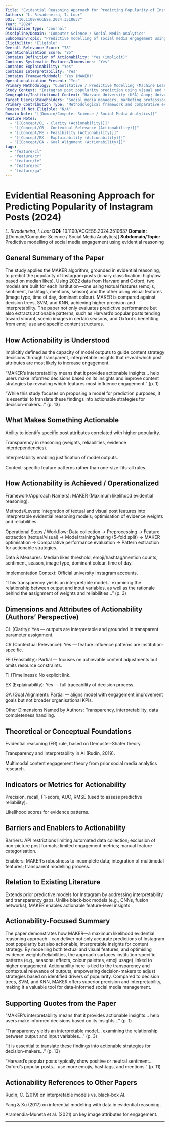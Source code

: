 ```yaml
---
Title: "Evidential Reasoning Approach for Predicting Popularity of Instagram Posts"
Authors: "L. Rivadeneira, I. Loor"
DOI: "10.1109/ACCESS.2024.3510637"
Year: "2024"
Publication Type: "Journal"
Discipline/Domain: "Computer Science / Social Media Analytics"
Subdomain/Topic: "Predictive modelling of social media engagement using evidential reasoning"
Eligibility: "Eligible"
Overall Relevance Score: "78"
Operationalization Score: "85"
Contains Definition of Actionability: "Yes (implicit)"
Contains Systematic Features/Dimensions: "Yes"
Contains Explainability: "Yes"
Contains Interpretability: "Yes"
Contains Framework/Model: "Yes (MAKER)"
Operationalization Present: "Yes"
Primary Methodology: "Quantitative / Predictive Modelling (Machine Learning)"
Study Context: "Instagram post popularity prediction using visual and textual features"
Geographic/Institutional Context: "Harvard University (USA) &amp; University of Oxford (UK) Instagram accounts"
Target Users/Stakeholders: "Social media managers, marketing professionals, academic institutions, content strategists"
Primary Contribution Type: "Methodological framework and comparative evaluation"
Reason if Not Eligible: "N/A"
Domain Note: "[[Domain/Computer Science / Social Media Analytics]]"
Feature Notes:
  - "[[Concept/CL - Clarity (Actionability)]]"
  - "[[Concept/CR - Contextual Relevance (Actionability)]]"
  - "[[Concept/FE - Feasibility (Actionability)]]"
  - "[[Concept/EX - Explainability (Actionability)]]"
  - "[[Concept/GA - Goal Alignment (Actionability)]]"
tags:
  - "feature/cl"
  - "feature/cr"
  - "feature/fe"
  - "feature/ex"
  - "feature/ga"
---
```

# Evidential Reasoning Approach for Predicting Popularity of Instagram Posts (2024)
*L. Rivadeneira, I. Loor*
**DOI:** 10.1109/ACCESS.2024.3510637
**Domain:** [[Domain/Computer Science / Social Media Analytics]]
**Subdomain/Topic:** Predictive modelling of social media engagement using evidential reasoning

## General Summary of the Paper
The study applies the MAKER algorithm, grounded in evidential reasoning, to predict the popularity of Instagram posts (binary classification: high/low based on median likes). Using 2022 data from Harvard and Oxford, two models are built for each institution—one using textual features (emojis, sentiment, hashtags, mentions, season) and the other using visual features (image type, time of day, dominant colour). MAKER is compared against decision trees, SVM, and KNN, achieving higher precision and interpretability. The paper not only evaluates predictive performance but also extracts actionable patterns, such as Harvard’s popular posts tending toward vibrant, scenic images in certain seasons, and Oxford’s benefiting from emoji use and specific content structures.

## How Actionability is Understood
Implicitly defined as the capacity of model outputs to guide content strategy decisions through transparent, interpretable insights that reveal which post attributes are most likely to increase engagement.  

  
“MAKER’s interpretability means that it provides actionable insights… help users make informed decisions based on its insights and improve content strategies by revealing which features most influence engagement.” (p. 1)  

  
“While this study focuses on proposing a model for prediction purposes, it is essential to translate these findings into actionable strategies for decision-makers…” (p. 13)

## What Makes Something Actionable
Ability to identify specific post attributes correlated with higher popularity.

Transparency in reasoning (weights, reliabilities, evidence interdependencies).

Interpretability enabling justification of model outputs.

Context-specific feature patterns rather than one-size-fits-all rules.

## How Actionability is Achieved / Operationalized
Framework/Approach Name(s): MAKER (Maximum likelihood evidential reasoning).  

Methods/Levers: Integration of textual and visual post features into interpretable evidential reasoning models; optimisation of evidence weights and reliabilities.  

Operational Steps / Workflow: Data collection → Preprocessing → Feature extraction (textual/visual) → Model training/testing (5-fold split) → MAKER optimisation → Comparative performance evaluation → Pattern extraction for actionable strategies.  

Data &amp; Measures: Median likes threshold, emoji/hashtag/mention counts, sentiment, season, image type, dominant colour, time of day.  

Implementation Context: Official university Instagram accounts.  

  
“This transparency yields an interpretable model… examining the relationship between output and input variables, as well as the rationale behind the assignment of weights and reliabilities…” (p. 3)

## Dimensions and Attributes of Actionability (Authors’ Perspective)
CL (Clarity): Yes — outputs are interpretable and grounded in transparent parameter assignment.  

CR (Contextual Relevance): Yes — feature influence patterns are institution-specific.  

FE (Feasibility): Partial — focuses on achievable content adjustments but omits resource constraints.  

TI (Timeliness): No explicit link.  

EX (Explainability): Yes — full traceability of decision process.  

GA (Goal Alignment): Partial — aligns model with engagement improvement goals but not broader organisational KPIs.  

Other Dimensions Named by Authors: Transparency, interpretability, data completeness handling.

## Theoretical or Conceptual Foundations
Evidential reasoning (ER) rule, based on Dempster-Shafer theory.

Transparency and interpretability in AI (Rudin, 2019).

Multimodal content engagement theory from prior social media analytics research.

## Indicators or Metrics for Actionability
Precision, recall, F1-score, AUC, RMSE (used to assess predictive reliability).

Likelihood scores for evidence patterns.

## Barriers and Enablers to Actionability
Barriers: API restrictions limiting automated data collection; exclusion of non-picture post formats; limited engagement metrics; manual feature categorisation.  

Enablers: MAKER’s robustness to incomplete data; integration of multimodal features; transparent modelling process.

## Relation to Existing Literature
Extends prior predictive models for Instagram by addressing interpretability and transparency gaps. Unlike black-box models (e.g., CNNs, fusion networks), MAKER enables actionable feature-level insights.

## Actionability-Focused Summary
The paper demonstrates how MAKER—a maximum likelihood evidential reasoning approach—can deliver not only accurate predictions of Instagram post popularity but also actionable, interpretable insights for content strategy. By modelling both textual and visual features, and optimising evidence weights/reliabilities, the approach surfaces institution-specific patterns (e.g., seasonal effects, colour palettes, emoji usage) linked to higher engagement. Actionability here is tied to the transparency and contextual relevance of outputs, empowering decision-makers to adjust strategies based on identified drivers of popularity. Compared to decision trees, SVM, and KNN, MAKER offers superior precision and interpretability, making it a valuable tool for data-informed social media management.

## Supporting Quotes from the Paper
“MAKER’s interpretability means that it provides actionable insights… help users make informed decisions based on its insights…” (p. 1)  

“Transparency yields an interpretable model… examining the relationship between output and input variables…” (p. 3)  

“It is essential to translate these findings into actionable strategies for decision-makers…” (p. 13)  

“Harvard’s popular posts typically show positive or neutral sentiment… Oxford’s popular posts… use more emojis, hashtags, and mentions.” (p. 11)

## Actionability References to Other Papers
Rudin, C. (2019) on interpretable models vs. black-box AI.  

Yang &amp; Xu (2017) on inferential modelling with data in evidential reasoning.  

Aramendia-Muneta et al. (2021) on key image attributes for engagement.

---

